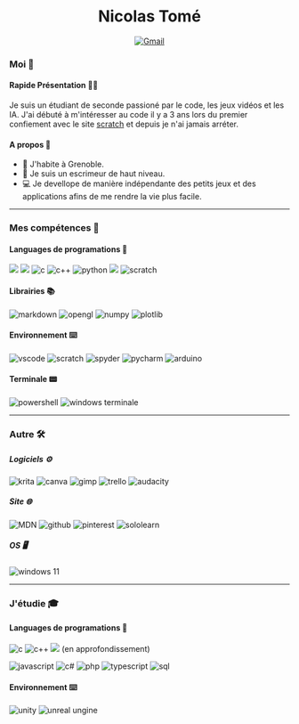<h1 align="center"> Nicolas Tomé </h1>

<p align="center">
    <a target="_blank" href="mailto:nicolas.tome.38@gmail.com">
        <img alt="Gmail" src="https://img.shields.io/badge/Gmail-D14836?style=for-the-badge&logo=gmail&logoColor=white" />
    </a>
</p>

### Moi 👤

  #### Rapide Présentation 👋🏼
  Je suis un étudiant de seconde passioné par le code, les jeux vidéos et les IA. J'ai débuté à m'intéresser au code il y a 3 ans lors du premier confiement avec le site [scratch](https://scratch.mit.edu/) et depuis je n'ai jamais arréter.

  #### A propos 📜

  - 📌 J'habite à Grenoble.
  - 🤺 Je suis un escrimeur de haut niveau.
  - 💻 Je devellope de manière indépendante des petits jeux et des applications afins de me rendre la vie plus facile.
  
 ---
  
### Mes compétences 🔧

  #### Languages de programations 🤖
  <p>
  <img alt"html" src="https://img.shields.io/badge/HTML5-E34F26?style=for-the-badge&logo=html5&logoColor=white"/>
  <img alt"css" src="https://img.shields.io/badge/CSS3-1572B6?style=for-the-badge&logo=css3&logoColor=white"/>
  <img alt="c" src="https://img.shields.io/badge/C-00599C?style=for-the-badge&logo=c&logoColor=white"/>
  <img alt=c++ src="https://img.shields.io/badge/C%2B%2B-00599C?style=for-the-badge&logo=c%2B%2B&logoColor=white"/>
  <img alt="python" src="https://img.shields.io/badge/Python-FFD43B?style=for-the-badge&logo=python&logoColor=blue"/>
  <img alt"un peu de javascript" src="https://img.shields.io/badge/JavaScript-323330?style=for-the-badge&logo=javascript&logoColor=F7DF1E"/>
  <img alt="scratch" src="https://img.shields.io/badge/Scratch-4D97FF?style=for-the-badge&logo=Scratch&logoColor=white"/>
  </p>
  
  #### Librairies 📚
  <p>
  <img alt="markdown" src="https://img.shields.io/badge/Markdown-000000?style=for-the-badge&logo=markdown&logoColor=white"/>
  <img alt="opengl" src="https://img.shields.io/badge/OpenGL-FFFFFF?style=for-the-badge&logo=opengl"/>
  <img alt="numpy" src="https://img.shields.io/badge/Numpy-777BB4?style=for-the-badge&logo=numpy&logoColor=white"/>
  <img alt="plotlib" src="https://img.shields.io/badge/Plotly-239120?style=for-the-badge&logo=plotly&logoColor=white"/>
  </p>
  
  #### Environnement ⌨️
  <p>
  <img alt="vscode" src="https://img.shields.io/badge/VSCode-0078D4?style=for-the-badge&logo=visual%20studio%20code&logoColor=white"/>
  <img alt="scratch" src="https://img.shields.io/badge/Scratch-4D97FF?style=for-the-badge&logo=Scratch&logoColor=white"/>
  <img alt="spyder" src="https://img.shields.io/badge/Spyder%20Ide-FF0000?style=for-the-badge&logo=spyder%20ide&logoColor=white"/>
  <img alt="pycharm" src="https://img.shields.io/badge/PyCharm-000000.svg?&style=for-the-badge&logo=PyCharm&logoColor=white"/>
  <img alt="arduino" src="https://img.shields.io/badge/Arduino-00979D?style=for-the-badge&logo=Arduino&logoColor=white"/>
  </p>
  
  #### Terminale 📟
  <p>
   <img alt="powershell" src="https://img.shields.io/badge/powershell-5391FE?style=for-the-badge&logo=powershell&logoColor=white"/>
   <img alt="windows terminale" src="https://img.shields.io/badge/windows%20terminal-4D4D4D?style=for-the-badge&logo=windows%20terminal&logoColor=white"/>
  </p>
  
---

### Autre 🛠️

  ##### Logiciels ⚙️
  <p>
    <img alt="krita" src="https://img.shields.io/badge/Krita-203759?style=for-the-badge&logo=krita&logoColor=EEF37B="/>
    <img alt="canva" src="https://img.shields.io/badge/Canva-%2300C4CC.svg?&style=for-the-badge&logo=Canva&logoColor=white"/>
    <img alt="gimp" src="https://img.shields.io/badge/gimp-5C5543?style=for-the-badge&logo=gimp&logoColor=white"/>
    <img alt="trello" src="https://img.shields.io/badge/Trello-0052CC?style=for-the-badge&logo=trello&logoColor=white"/>
    <img alt="audacity" src="https://img.shields.io/badge/Audacity-0000CC?style=for-the-badge&logo=audacity&logoColor=white"/>
  </p>
              
  ##### Site 🌐
  <p>
    <img alt="MDN" src="https://img.shields.io/badge/MDN_Web_Docs-black?style=for-the-badge&logo=mdnwebdocs&logoColor=white"/>
    <img alt="github" src="https://img.shields.io/badge/GitHub-100000?style=for-the-badge&logo=github&logoColor=white"/>
    <img alt="pinterest" src="https://img.shields.io/badge/Pinterest-%23E60023.svg?&style=for-the-badge&logo=Pinterest&logoColor=white"/>
    <img alt="sololearn" src="https://img.shields.io/badge/-Sololearn-3a464b?style=for-the-badge&logo=Sololearn&logoColor=white"/>
  </p>
      
  ##### OS 🖥️
  <p>
    <img alt="windows 11" src="https://img.shields.io/badge/Windows_11-0078d4?style=for-the-badge&logo=windows-11&logoColor=white"/>
  </p>
  
 ---
 
### J'étudie 🎓

  #### Languages de programations 🤖
  <p>
  <img alt="c" src="https://img.shields.io/badge/C-00599C?style=for-the-badge&logo=c&logoColor=white"/>
  <img alt=c++ src="https://img.shields.io/badge/C%2B%2B-00599C?style=for-the-badge&logo=c%2B%2B&logoColor=white"/>
  <img alt"css" src="https://img.shields.io/badge/CSS3-1572B6?style=for-the-badge&logo=css3&logoColor=white"/>
    (en approfondissement)
  </p>
  <p>
    <img alt="javascript" src="https://img.shields.io/badge/JavaScript-323330?style=for-the-badge&logo=javascript&logoColor=F7DF1E"/>
    <img alt="c#" src="https://img.shields.io/badge/C%23-239120?style=for-the-badge&logo=c-sharp&logoColor=white"/>
    <img alt="php" src="https://img.shields.io/badge/PHP-777BB4?style=for-the-badge&logo=php&logoColor=white"/>
    <img alt="typescript" src="https://img.shields.io/badge/TypeScript-007ACC?style=for-the-badge&logo=typescript&logoColor=white"/>
    <img alt="sql" src="https://img.shields.io/badge/MySQL-005C84?style=for-the-badge&logo=mysql&logoColor=white"/>
  </p>
  
  #### Environnement ⌨️
  <p>
    <img alt="unity" src="https://img.shields.io/badge/Unity-100000?style=for-the-badge&logo=unity&logoColor=white"/>
    <img alt="unreal ungine" src="https://img.shields.io/badge/-Unreal%20Engine-313131?style=for-the-badge&logo=unreal-engine&logoColor=white"/>
  </p>
